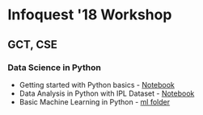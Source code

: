 # Infoquest '18 Workshop
##  GCT, CSE 
### Data Science in Python

* Getting started with Python basics - [Notebook](https://nbviewer.jupyter.org/github/amrrs/iq18_workshop/blob/master/basics/Getting%20started%20with%20Python%20basics.ipynb)
* Data Analysis in Python with IPL Dataset - [Notebook](https://nbviewer.jupyter.org/github/amrrs/iq18_workshop/blob/master/data_analysis/Data%20Analysis%20in%20Python%20with%20IPL%20Dataset.ipynb)
* Basic Machine Learning in Python - [ml folder](https://github.com/amrrs/iq18_workshop/tree/master/ml)
